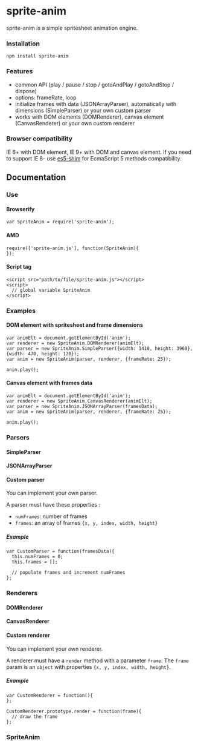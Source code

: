 # sprite-anim

sprite-anim is a simple spritesheet animation engine.

### Installation
`npm install sprite-anim`

### Features
- common API (play / pause / stop / gotoAndPlay / gotoAndStop / dispose)
- options: frameRate, loop
- initialize frames with data (JSONArrayParser), automatically with dimensions (SimpleParser) or your own custom parser
- works with DOM elements (DOMRenderer), canvas element (CanvasRenderer) or your own custom renderer

### Browser compatibility
IE 6+ with DOM element, IE 9+ with DOM and canvas element. 
If you need to support IE 8- use [es5-shim](https://github.com/es-shims/es5-shim) for EcmaScript 5 methods compatibility.

## Documentation

### Use
#### Browserify
```
var SpriteAnim = require('sprite-anim');
````

#### AMD
```
require(['sprite-anim.js'], function(SpriteAnim){
});
````

#### Script tag
```
<script src="path/to/file/sprite-anim.js"></script>
<script>
  // global variable SpriteAnim
</script>
````

### Examples

#### DOM element with spritesheet and frame dimensions

```
var animElt = document.getElementById('anim');
var renderer = new SpriteAnim.DOMRenderer(animElt);
var parser = new SpriteAnim.SimpleParser({width: 1410, height: 3960}, {width: 470, height: 120});
var anim = new SpriteAnim(parser, renderer, {frameRate: 25});

anim.play();
```

#### Canvas element with frames data

```
var animElt = document.getElementById('anim');
var renderer = new SpriteAnim.CanvasRenderer(animElt);
var parser = new SpriteAnim.JSONArrayParser(framesData);
var anim = new SpriteAnim(parser, renderer, {frameRate: 25});

anim.play();
```

### Parsers

#### SimpleParser


#### JSONArrayParser

#### Custom parser
You can implement your own parser.

A parser must have these properties : 
- `numFrames`: number of frames
- `frames`: an array of frames `{x, y, index, width, height}`

##### Example
```
var CustomParser = function(framesData){
  this.numFrames = 0;
  this.frames = [];

  // populate frames and increment numFrames
};
```


### Renderers

#### DOMRenderer

#### CanvasRenderer

#### Custom renderer
You can implement your own renderer.

A renderer must have a `render` method with a parameter `frame`.
The `frame` param is an `object` with properties `{x, y, index, width, height}`.

##### Example
```
var CustomRenderer = function(){
};

CustomRenderer.prototype.render = function(frame){
  // draw the frame
};
```

### SpriteAnim







